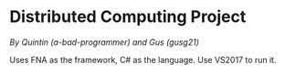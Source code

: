 # Distributed Computing Project

_By Quintin (a-bad-programmer) and Gus (gusg21)_

Uses FNA as the framework, C# as the language. Use VS2017 to run it.